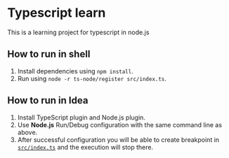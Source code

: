 # Typescript learn

This is a learning project for typescript in node.js

## How to run in shell

1. Install dependencies using `npm install`.
1. Run using `node -r ts-node/register src/index.ts`.

## How to run in Idea

1. Install TypeScript plugin and Node.js plugin.
1. Use **Node.js** Run/Debug configuration with the same command line as above. 
1. After successful configuration you will be able to create breakpoint in [`src/index.ts`](src/index.ts) and the execution will stop there. 